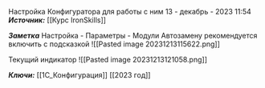 
Настройка Конфигуратора для работы с ним
 13 - декабрь - 2023  11:54 
***Источник:***  [[Курс IronSkills]] 

***Заметка*** 
Настройка - Параметры - Модули
Автозамену рекомендуется включить с подсказкой
![[Pasted image 20231213115622.png]]


Текущий индикатор 
![[Pasted image 20231213121058.png]]


***Ключи:*** [[1С_Конфигурация]] [[2023 год]]